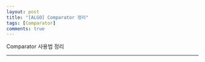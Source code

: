 ```yaml
---
layout: post
title: "[ALGO] Comparator 정리"
tags: [Comparator]
comments: true
---
```


Comparator 사용법 정리

---
